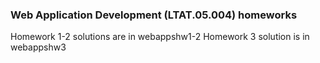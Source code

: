 ### Web Application Development (LTAT.05.004) homeworks

Homework 1-2 solutions are in webappshw1-2
Homework 3 solution is in webappshw3
